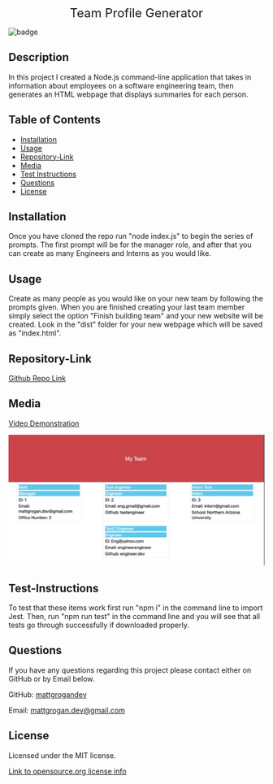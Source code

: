 <p align="center">
  <font size="5">Team Profile Generator</font> 
</p>

![badge](https://img.shields.io/badge/license-MIT-blue)

## Description

In this project I created a Node.js command-line application that takes in information about employees on a software engineering team, then generates an HTML webpage that displays summaries for each person.

## Table of Contents

- [Installation](#installation)
- [Usage](#usage)
- [Repository-Link](#repository-link)
- [Media](#media)
- [Test Instructions](#test-instructions)
- [Questions](#questions)
- [License](#license)

## Installation

Once you have cloned the repo run "node index.js" to begin the series of prompts. The first prompt will be for the manager role, and after that you can create as many Engineers and Interns as you would like.

## Usage

Create as many people as you would like on your new team by following the prompts given. When you are finished creating your last team member simply select the option "Finish building team" and your new website will be created. Look in the "dist" folder for your new webpage which will be saved as "index.html".

## Repository-Link

[Github Repo Link](https://github.com/mattgrogandev/team-profile-generator)

## Media

[Video Demonstration](https://watch.screencastify.com/v/cRqXp2aXgGK9brPgl7oH)

![test-website-screenshot](./images/1.jpg)

## Test-Instructions

To test that these items work first run "npm i" in the command line to import Jest. Then, run "npm run test" in the command line and you will see that all tests go through successfully if downloaded properly.

## Questions

If you have any questions regarding this project please contact either on GitHub or by Email below.

GitHub: [mattgrogandev](https://github.com/mattgrogandev)

Email: mattgrogan.dev@gmail.com

## License

Licensed under the MIT license.

[Link to opensource.org license info](https://opensource.org/licenses/MIT)
